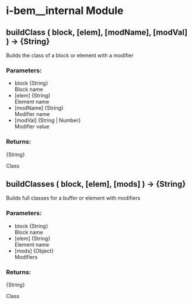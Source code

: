 # i-bem__internal Module

## buildClass ( block, [elem], [modName], [modVal] ) → {String}

Builds the class of a block or element with a modifier

### Parameters:

* block {String}<br/>
  Block name
* [elem] {String}<br/>
  Element name
* [modName] {String}<br/>
  Modifier name
* [modVal] {String | Number}<br/>
  Modifier value

### Returns:

{String}

Class

## buildClasses ( block, [elem], [mods] ) → {String}

Builds full classes for a buffer or element with modifiers

### Parameters:

* block {String}<br/>
  Block name
* [elem] {String}<br/>
  Element name
* [mods] {Object}<br/>
  Modifiers

### Returns:

{String}

Class

